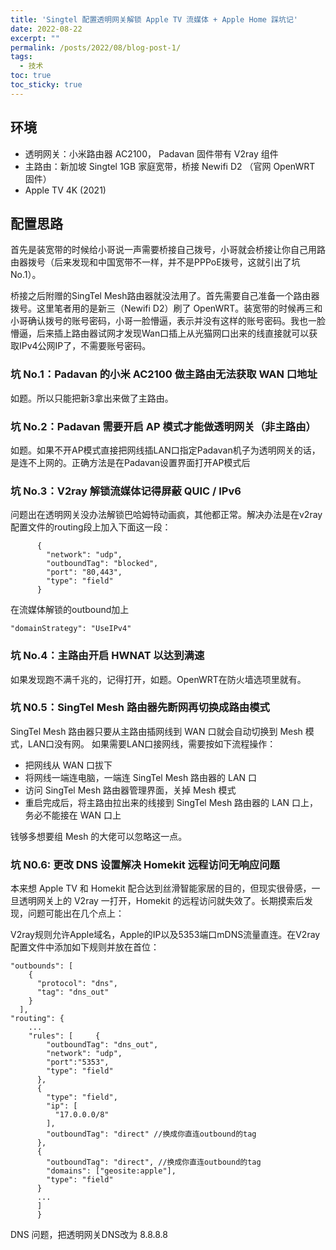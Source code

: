 ```yaml
---
title: 'Singtel 配置透明网关解锁 Apple TV 流媒体 + Apple Home 踩坑记'
date: 2022-08-22
excerpt: ""
permalink: /posts/2022/08/blog-post-1/
tags:
  - 技术
toc: true
toc_sticky: true
---
```


## 环境

- 透明网关：小米路由器 AC2100， Padavan 固件带有 V2ray 组件
- 主路由：新加坡 Singtel 1GB 家庭宽带，桥接 Newifi D2 （官网 OpenWRT 固件）
- Apple TV 4K (2021)

## 配置思路

首先是装宽带的时候给小哥说一声需要桥接自己拨号，小哥就会桥接让你自己用路由器拨号（后来发现和中国宽带不一样，并不是PPPoE拨号，这就引出了坑 No.1）。

桥接之后附赠的SingTel Mesh路由器就没法用了。首先需要自己准备一个路由器拨号。这里笔者用的是新三（Newifi D2）刷了 OpenWRT。装宽带的时候再三和小哥确认拨号的账号密码，小哥一脸懵逼，表示并没有这样的账号密码。我也一脸懵逼，后来插上路由器试网才发现Wan口插上从光猫网口出来的线直接就可以获取IPv4公网IP了，不需要账号密码。

### 坑 No.1：Padavan 的小米 AC2100 做主路由无法获取 WAN 口地址

如题。所以只能把新3拿出来做了主路由。

### 坑 No.2：Padavan 需要开启 AP 模式才能做透明网关（非主路由）

如题。如果不开AP模式直接把网线插LAN口指定Padavan机子为透明网关的话，是连不上网的。正确方法是在Padavan设置界面打开AP模式后

### 坑 No.3：V2ray 解锁流媒体记得屏蔽 QUIC / IPv6

问题出在透明网关没办法解锁巴哈姆特动画疯，其他都正常。解决办法是在v2ray配置文件的routing段上加入下面这一段：

```
      {
        "network": "udp",
        "outboundTag": "blocked",
        "port": "80,443",
        "type": "field"
      }
```

在流媒体解锁的outbound加上

```
"domainStrategy": "UseIPv4"
```

### 坑 No.4：主路由开启 HWNAT 以达到满速

如果发现跑不满千兆的，记得打开，如题。OpenWRT在防火墙选项里就有。

### 坑 N0.5：SingTel Mesh 路由器先断网再切换成路由模式

SingTel Mesh 路由器只要从主路由插网线到 WAN 口就会自动切换到 Mesh 模式，LAN口没有网。 如果需要LAN口接网线，需要按如下流程操作：

- 把网线从 WAN 口拔下
- 将网线一端连电脑，一端连 SingTel Mesh 路由器的 LAN 口
- 访问 SingTel Mesh 路由器管理界面，关掉 Mesh 模式
- 重启完成后，将主路由拉出来的线接到 SingTel Mesh 路由器的 LAN 口上，务必不能接在 WAN 口上

钱够多想要组 Mesh 的大佬可以忽略这一点。

### 坑 N0.6: 更改 DNS 设置解决 Homekit 远程访问无响应问题

本来想 Apple TV 和 Homekit 配合达到丝滑智能家居的目的，但现实很骨感，一旦透明网关上的 V2ray 一打开，Homekit 的远程访问就失效了。长期摸索后发现，问题可能出在几个点上：

V2ray规则允许Apple域名，Apple的IP以及5353端口mDNS流量直连。在V2ray配置文件中添加如下规则并放在首位：

```
"outbounds": [
    {
      "protocol": "dns",
      "tag": "dns_out"
    }
  ],
"routing": {
    ...
    "rules": [     {
        "outboundTag": "dns_out", 
        "network": "udp",
        "port":"5353",
        "type": "field"
      },
      {
        "type": "field",
        "ip": [
          "17.0.0.0/8"
        ],
        "outboundTag": "direct" //换成你直连outbound的tag
      },
      {
        "outboundTag": "direct", //换成你直连outbound的tag
        "domains": ["geosite:apple"],
        "type": "field"
      }
      ...
      ]
      }
```

DNS 问题，把透明网关DNS改为 8.8.8.8

